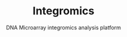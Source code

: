 ---
title: Integromics
subtitle: DNA Microarray integromics analysis platform
layout: default
modal-id: 1
img: integromics.png
thumbnail: integromics-thumbnail.png
alt: DNA Microarray integromics analysis platform
manual: https://docs.cyfronet.pl/x/JpaZ
tryit: https://lifescience.plgrid.pl/en
description: This service is for people who perform biological investigations using DNA microarrays. Such microarrays give us information about levels of gene expression in living organisms. It is a tool which helps you analyse this information and correlate it with other clinical data regarding subjects of your research.

---